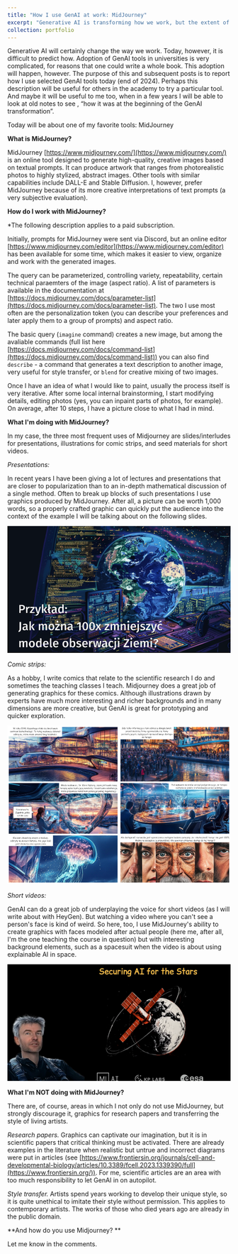 ```yaml
---
title: "How I use GenAI at work: MidJourney"
excerpt: "Generative AI is transforming how we work, but the extent of this change remains uncertain. Adopting these tools in academia presents unique challenges, yet this shift is inevitable. This blog series documents how I use selected GenAI tools in late 2024, offering insights that might inspire others in academia or serve as a personal reference for the early days of this transformation.<br><br>In this post, I delve into MidJourney, a versatile tool for generating creative visuals. I explain why I prefer it over similar tools, describe how I use it (e.g., for presentations, comics, and videos), and outline its strengths and ethical considerations. While MidJourney excels in visual storytelling, I caution against using it for research graphics or imitating contemporary artists' styles. How do you use MidJourney? Share your thoughts in the comments!<br/><br/><center><img src='/images/20241215_comics_small.png' width='700'></center>"
collection: portfolio
---
```


Generative AI will certainly change the way we work. Today, however, it is difficult to predict how. Adoption of GenAI tools in universities is very complicated, for reasons that one could write a whole book. This adoption will happen, however. The purpose of this and subsequent posts is to report how I use selected GenAI tools today (end of 2024). Perhaps this description will be useful for others in the academy to try a particular tool. And maybe it will be useful to me too, when in a few years I will be able to look at old notes to see , “how it was at the beginning of the GenAI transformation”.

Today will be about one of my favorite tools: MidJourney

**What is MidJourney?**

MidJourney [https://www.midjourney.com/](https://www.midjourney.com/) is an online tool designed to generate high-quality, creative images based on textual prompts. It can produce artwork that ranges from photorealistic photos to highly stylized, abstract images. Other tools with similar capabilities include DALL-E and Stable Diffusion. I, however, prefer MidJourney because of its more creative interpretations of text prompts (a very subjective evaluation).

**How do I work with MidJourney?**

*The following description applies to a paid subscription.

Initially, prompts for MidJourney were sent via Discord, but an online editor [https://www.midjourney.com/editor](https://www.midjourney.com/editor) has been available for some time, which makes it easier to view, organize and work with the generated images.

The query can be parameterized, controlling variety, repeatability, certain technical paraemters of the image (aspect ratio). A list of parameters is available in the documentation at [https://docs.midjourney.com/docs/parameter-list](https://docs.midjourney.com/docs/parameter-list). The two I use most often are the personalization token (you can describe your preferences and later apply them to a group of prompts) and aspect ratio.

The basic query (`imagine` command) creates a new image, but among the avaliable commands (full list here [https://docs.midjourney.com/docs/command-list](https://docs.midjourney.com/docs/command-list)) you can also find `describe` - a command that generates a text description to another image, very useful for style transfer, or `blend` for creative mixing of two images.

Once I have an idea of what I would like to paint, usually the process itself is very iterative. After some local internal brainstorming, I start modifying details, editing photos (yes, you can inpaint parts of photos, for example). On average, after 10 steps, I have a picture close to what I had in mind.


**What I'm doing with MidJourney?**

In my case, the three most frequent uses of Midjourney are slides/interludes for presentations, illustrations for comic strips, and seed materials for short videos.

*Presentations:* 

In recent years I have been giving a lot of lectures and presentations that are closer to popularization than to an in-depth mathematical discussion of a single method. 
Often to break up blocks of such presentations I use graphics produced by MidJourney. After all, a picture can be worth 1,000 words, so a properly crafted graphic can quickly put the audience into the context of the example I will be talking about on the following slides.

![/images/20241215_presentations.png](/images/20241215_presentations.png)

*Comic strips:* 

As a hobby, I write comics that relate to the scientific research I do and sometimes the teaching classes I teach. Midjourney does a great job of generating graphics for these comics. Although illustrations drawn by experts have much more interesting and richer backgrounds and in many dimensions are more creative, but GenAI is great for prototyping and quicker exploration.

![/images/20241215_comics.png](/images/20241215_comics.png)

*Short videos:* 

GenAI can do a great job of underplaying the voice for short videos (as I will write about with HeyGen). But watching a video where you can't see a person's face is kind of weird. So here, too, I use MidJourney's ability to create graphics with faces modeled after actual people (here me, after all, I'm the one teaching the course in question) but with interesting background elements, such as a spacesuit when the video is about using explainable AI in space.

![/images/20241215_video.png](/images/20241215_video.png)

**What I'm NOT doing with MidJourney?**

There are, of course, areas in which I not only do not use MidJourney, but strongly discourage it, graphics for research papers and transferring the style of living artists.

*Research papers.* Graphics can captivate our imagination, but it is in scientific papers that critical thinking must be activated. There are already examples in the literature when realistic but untrue and incorrect diagrams were put in articles (see [https://www.frontiersin.org/journals/cell-and-developmental-biology/articles/10.3389/fcell.2023.1339390/full](https://www.frontiersin.org/)). For me, scientific articles are an area with too much responsibility to let GenAI in on autopilot.

*Style transfer.* Artists spend years working to develop their unique style, so it is quite unethical to imitate their style without permission. This applies to contemporary artists. The works of those who died years ago are already in the public domain.

**And how do you use Midjourney? **

Let me know in the comments.
